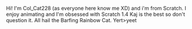 Hi! I'm Col_Cat228 (as everyone here know me XD) and i'm from Scratch. I enjoy animating and I'm obsessed with Scratch 1.4 Kaj is the best so don't question it. All hail the Barfing Rainbow Cat. Yert>yeet
